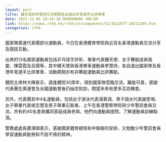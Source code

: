 ```yaml
---
layout: post
title: 鍾天使與李慧詩交流期間各自選出年青選手比拼單車
date: 2021-12-05 18:45:18.000000000 +08:00
link: https://news.rthk.hk/rthk/ch/component/k2/1622877-20211205.htm
categories: rthk
---
```


國家隊奧運代表團部分運動員，今日在香港體育學院與近百名香港運動員交流分享及競技互動。

出席的13名國家運動員包括乒乓球手許昕、單車代表鍾天使、女子賽艇成員張靈、陳雲霞及呂揚等，其中鍾天使與香港單車運動員李慧詩，各自選出國家隊及香港年青選手比拼單車，活動期間亦有非賽艇運動員比拼賽艇。

體院主席林大輝表示，適逢體院30周年，得到國家隊蒞臨交流，難能可貴，感謝代表團在奧運會及全國運動會後仍抽空到訪，期望未來有更多互訪機會。

另外，代表團其中4名運動員，包括女子游泳代表湯慕涵、男子跳水代表謝思埸、女子舉重代表侯志慧及男子舉重石智勇，上午在香港警察學院與少年警訊會員交流，共有約40名會員攜同家庭成員參與，他們向運動員提問，了解運動員訓練點滴。

警務處處長蕭澤頤表示，感謝國家體育總局和中聯辦的安排，又勉勵少年警訊會員學習運動員勤勞和不屈不撓的精神。
